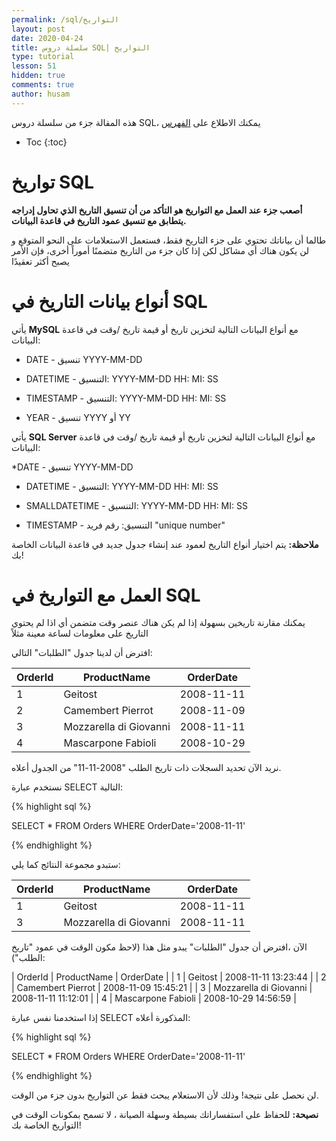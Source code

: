 ```yaml
---
permalink: /sql/التواريخ
layout: post
date: 2020-04-24
title: سلسلة دروس SQL| التواريخ
type: tutorial
lesson: 51
hidden: true
comments: true
author: husam
---
```


هذه المقالة جزء من سلسلة دروس SQL، يمكنك الاطلاع على [الفهرس](intro)

* Toc
{:toc}


# تواريخ SQL

**أصعب جزء عند العمل مع التواريخ هو التأكد من أن تنسيق التاريخ الذي تحاول إدراجه يتطابق مع تنسيق عمود التاريخ في قاعدة البيانات.**

طالما أن بياناتك تحتوي على جزء التاريخ فقط، فستعمل الاستعلامات على النحو المتوقع و لن يكون هناك أي مشاكل لكن إذا كان جزء من التاريخ متضمنًا أموراً أخرى، فإن الأمر يصبح أكثر تعقيدًا

# أنواع بيانات التاريخ في SQL

يأتي **MySQL** مع أنواع البيانات التالية لتخزين تاريخ أو قيمة تاريخ /وقت في قاعدة البيانات:

* DATE - تنسيق YYYY-MM-DD

* DATETIME - التنسيق: YYYY-MM-DD HH: MI: SS 
 
* TIMESTAMP - التنسيق: YYYY-MM-DD HH: MI: SS 

* YEAR - تنسيق YYYY أو YY

يأتي **SQL Server** مع أنواع البيانات التالية لتخزين تاريخ أو قيمة تاريخ /وقت في قاعدة البيانات:


*DATE - تنسيق YYYY-MM-DD 

* DATETIME - التنسيق: YYYY-MM-DD HH: MI: SS 

* SMALLDATETIME - التنسيق: YYYY-MM-DD HH: MI: SS 

* TIMESTAMP - التنسيق: رقم فريد "unique number"

**ملاحظة:** يتم اختيار أنواع التاريخ لعمود عند إنشاء جدول جديد في قاعدة البيانات الخاصة بك!

# العمل مع التواريخ في SQL

يمكنك مقارنة تاريخين بسهولة إذا لم يكن هناك عنصر وقت متضمن أي اذا لم يحتوي التاريخ على معلومات لساعة معينة مثلاً

افترض أن لدينا جدول "الطلبات" التالي:

| OrderId |	ProductName |	OrderDate |
| ------- | --------------- | -------------- |
| 1 |	Geitost |	2008-11-11 |
| 2 |	Camembert Pierrot  |	2008-11-09 |
| 3 |	Mozzarella di Giovanni |	2008-11-11 |
| 4 |	Mascarpone Fabioli |	2008-10-29 |

نريد الآن تحديد السجلات ذات تاريخ الطلب "2008-11-11" من الجدول أعلاه.

نستخدم عبارة SELECT التالية:





{% highlight sql %}

 SELECT * FROM Orders WHERE OrderDate='2008-11-11'

{% endhighlight %}

ستبدو مجموعة النتائج كما يلي:

|OrderId |	ProductName |	OrderDate |
| ------ | ---------------- | ---------- |
| 1 	| Geitost  |	2008-11-11 |
| 3 	| Mozzarella di Giovanni 	| 2008-11-11 |

الآن ،افترض أن جدول "الطلبات" يبدو مثل هذا (لاحظ مكون الوقت في عمود "تاريخ الطلب"):

| OrderId |	ProductName |	OrderDate |
| 1 |	Geitost |	2008-11-11 13:23:44 |
| 2 |	Camembert Pierrot |	2008-11-09 15:45:21 |
| 3 |	Mozzarella di Giovanni |	2008-11-11 11:12:01 |
| 4 |	Mascarpone Fabioli |	2008-10-29 14:56:59 |

إذا استخدمنا نفس عبارة SELECT المذكورة أعلاه:

{% highlight sql %}

 SELECT * FROM Orders WHERE OrderDate='2008-11-11'

{% endhighlight %}

لن نحصل على نتيجة! وذلك لأن الاستعلام يبحث فقط عن التواريخ بدون جزء من الوقت.

**نصيحة:** للحفاظ على استفساراتك بسيطة وسهلة الصيانة ، لا تسمح بمكونات الوقت في التواريخ الخاصة بك!

